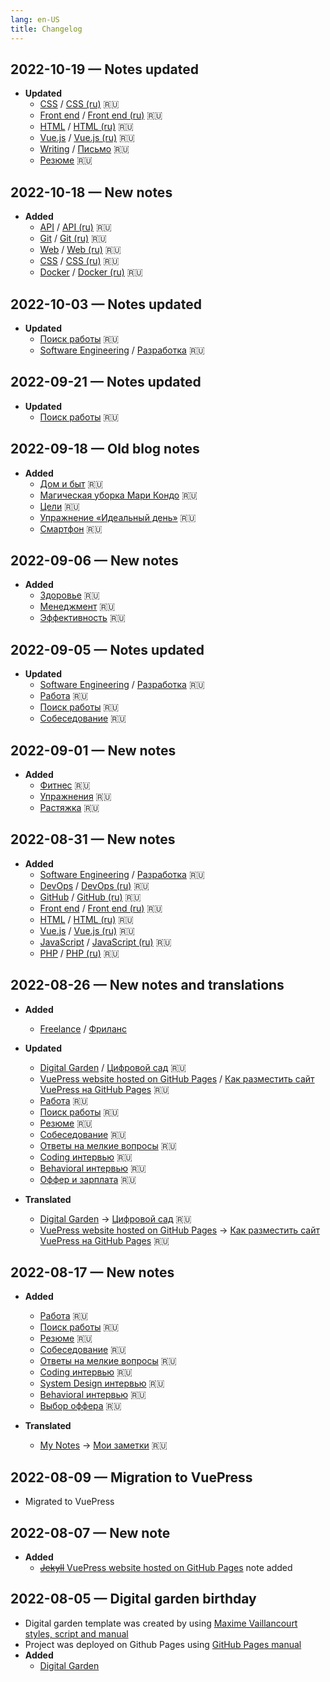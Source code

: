 ```yaml
---
lang: en-US
title: Changelog
---
```

## 2022-10-19 — Notes updated
- **Updated**
  - [CSS](/software-engineering/front-end/css.md) / [CSS (ru)](/ru/software-engineering/front-end/css.md) 🇷🇺
  - [Front end](/software-engineering/front-end/) / [Front end (ru)](/ru/software-engineering/front-end/) 🇷🇺
  - [HTML](/software-engineering/front-end/html.md) / [HTML (ru)](/ru/software-engineering/front-end/html.md) 🇷🇺
  - [Vue.js](/software-engineering/front-end/vue.md) / [Vue.js (ru)](/ru/software-engineering/front-end/vue.md) 🇷🇺
  - [Writing](/software-engineering/) / [Письмо](/ru/software-engineering/) 🇷🇺
  - [Резюме](/ru/work/cv.md) 🇷🇺

## 2022-10-18 — New notes
- **Added**
  - [API](/software-engineering/api.md) / [API (ru)](/ru/software-engineering/api.md) 🇷🇺
  - [Git](/software-engineering/git.md) / [Git (ru)](/ru/software-engineering/git.md) 🇷🇺
  - [Web](/software-engineering/Web) / [Web (ru)](/ru/software-engineering/Web) 🇷🇺
  - [CSS](/software-engineering/front-end/html.md) / [CSS (ru)](/ru/software-engineering/front-end/html.md) 🇷🇺
  - [Docker](/software-engineering/devops/docker.md) / [Docker (ru)](/ru/software-engineering/devops/docker.md) 🇷🇺

## 2022-10-03 — Notes updated
- **Updated**
  - [Поиск работы](/ru/work/job-search.md) 🇷🇺
  - [Software Engineering](/software-engineering/) / [Разработка](/ru/software-engineering/) 🇷🇺

## 2022-09-21 — Notes updated
- **Updated**
  - [Поиск работы](/ru/work/job-search.md) 🇷🇺

## 2022-09-18 — Old blog notes
- **Added**
  - [Дом и быт](/ru/home/) 🇷🇺
  - [Магическая уборка Мари Кондо](/ru/home/konmari.md) 🇷🇺
  - [Цели](/ru/productivity/goals/) 🇷🇺
  - [Упражнение «Идеальный день»](/ru/productivity/goals/perfect-day.md) 🇷🇺
  - [Смартфон](/ru/productivity/smartphone.md) 🇷🇺

## 2022-09-06 — New notes
- **Added**
  - [Здоровье](/ru/health/) 🇷🇺
  - [Менеджмент](/ru/management/) 🇷🇺
  - [Эффективность](/ru/productivity/) 🇷🇺

## 2022-09-05 — Notes updated
- **Updated**
  - [Software Engineering](/software-engineering/) / [Разработка](/ru/software-engineering/) 🇷🇺
  - [Работа](/ru/work/) 🇷🇺
  - [Поиск работы](/ru/work/job-search.md) 🇷🇺
  - [Собеседование](/ru/work/interview/) 🇷🇺

## 2022-09-01 — New notes
- **Added**
  - [Фитнес](/ru/fitness/) 🇷🇺
  - [Упражнения](/ru/fitness/exercises.md) 🇷🇺
  - [Растяжка](/ru/fitness/stretching.md) 🇷🇺

## 2022-08-31 — New notes
- **Added**
  - [Software Engineering](/software-engineering/) / [Разработка](/ru/software-engineering/) 🇷🇺
  - [DevOps](/software-engineering/devops/) / [DevOps (ru)](/ru/software-engineering/devops/) 🇷🇺
  - [GitHub](/software-engineering/github.md) / [GitHub (ru)](/ru/software-engineering/github.md) 🇷🇺
  - [Front end](/software-engineering/front-end/) / [Front end (ru)](/ru/software-engineering/front-end/) 🇷🇺
  - [HTML](/software-engineering/front-end/html.md) / [HTML (ru)](/ru/software-engineering/front-end/html.md) 🇷🇺
  - [Vue.js](/software-engineering/front-end/vue.md) / [Vue.js (ru)](/ru/software-engineering/front-end/vue.md) 🇷🇺
  - [JavaScript](/software-engineering/javascript/) / [JavaScript (ru)](/ru/software-engineering/javascript/) 🇷🇺
  - [PHP](/software-engineering/javascript/) / [PHP (ru)](/ru/software-engineering/javascript/) 🇷🇺

## 2022-08-26 — New notes and translations
- **Added** 
  - [Freelance](/work/freelance.md) / [Фриланс](/ru/work/freelance.md)
  
- **Updated** 
  - [Digital Garden](/writing/digital-garden.md) / [Цифровой сад](/ru/writing/digital-garden.md) 🇷🇺
  - [VuePress website hosted on GitHub Pages](/writing/static-website-vuepress-github-pages.md) / [Как разместить сайт VuePress на GitHub Pages](/ru/writing/static-website-vuepress-github-pages.md) 🇷🇺
  - [Работа](/ru/work/) 🇷🇺
  - [Поиск работы](/ru/work/job-search.md) 🇷🇺
  - [Резюме](/ru/work/cv.md) 🇷🇺
  - [Собеседование](/ru/work/interview/) 🇷🇺
  - [Ответы на мелкие вопросы](/ru/work/interview/trivia.md) 🇷🇺
  - [Coding интервью](/ru/work/interview/coding.md) 🇷🇺
  - [Behavioral интервью](/ru/work/interview/behavioral.md) 🇷🇺
  - [Оффер и зарплата](/ru/work/offer.md) 🇷🇺

- **Translated** 
  - [Digital Garden](/writing/digital-garden.md) -> [Цифровой сад](/ru/writing/digital-garden.md) 🇷🇺
  - [VuePress website hosted on GitHub Pages](/writing/static-website-vuepress-github-pages.md) -> [Как разместить сайт VuePress на GitHub Pages](/ru/writing/static-website-vuepress-github-pages.md) 🇷🇺

## 2022-08-17 — New notes
- **Added** 
  - [Работа](/ru/work/) 🇷🇺
  - [Поиск работы](/ru/work/job-search.md) 🇷🇺
  - [Резюме](/ru/work/cv.md) 🇷🇺
  - [Собеседование](/ru/work/interview/) 🇷🇺
  - [Ответы на мелкие вопросы](/ru/work/interview/trivia.md) 🇷🇺
  - [Coding интервью](/ru/work/interview/coding.md) 🇷🇺
  - [System Design интервью](/ru/work/interview/system-design.md) 🇷🇺
  - [Behavioral интервью](/ru/work/interview/behavioral.md) 🇷🇺
  - [Выбор оффера](/ru/work/offer.md) 🇷🇺
  
- **Translated** 
  - [My Notes](/) -> [Мои заметки](/ru/) 🇷🇺

## 2022-08-09 — Migration to VuePress
- Migrated to VuePress

## 2022-08-07 — New note
- **Added** 
  - [~~Jekyll~~ VuePress website hosted on GitHub Pages](/writing/static-website-vuepress-github-pages.md) note added

## 2022-08-05 — Digital garden birthday
- Digital garden template was created by using [Maxime Vaillancourt styles, script and manual](https://maximevaillancourt.com/blog/setting-up-your-own-digital-garden-with-jekyll)
- Project was deployed on Github Pages using [GitHub Pages manual](https://docs.github.com/en/pages/setting-up-a-github-pages-site-with-jekyll/about-github-pages-and-jekyll)
- **Added** 
  - [Digital Garden](/writing/digital-garden.md)
